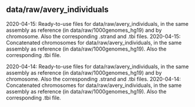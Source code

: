 ## data/raw/avery_individuals
2020-04-15: Ready-to-use files for data/raw/avery_individuals, in the same assembly as reference (in data/raw/1000genomes_hg19) and by chromosome. Also the corresponding .strand and .tbi files.
2020-04-15: Concatenated chromosomes for data/raw/avery_individuals, in the same assembly as reference (in data/raw/1000genomes_hg19). Also the corresponding .tbi file.

2020-04-14: Ready-to-use files for data/raw/avery_individuals, in the same assembly as reference (in data/raw/1000genomes_hg19) and by chromosome. Also the corresponding .strand and .tbi files.
2020-04-14: Concatenated chromosomes for data/raw/avery_individuals, in the same assembly as reference (in data/raw/1000genomes_hg19). Also the corresponding .tbi file.

